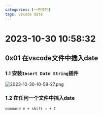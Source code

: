 ```yaml
---
categories: [一些技巧]
tags: vscode date
---
```

# 2023-10-30 10:58:32
##  0x01 在vscode文件中插入date
### 1.1 安装`Insert Date String`插件
![2023-10-30-10-59-27.png](https://s2.loli.net/2023/10/30/CjZM4NVet2vzrkK.png)
### 1.2 在任何一个文件中插入date
`command ⌘ + shift ⇧ + I`
